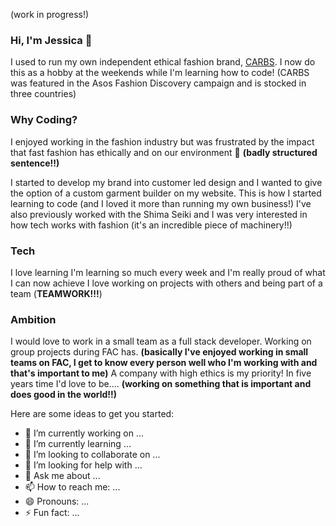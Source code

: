 (work in progress!)

### Hi, I'm Jessica 👋
I used to run my own independent ethical fashion brand, [CARBS](www.wearcarbs.co.uk). I now do this as a hobby at the weekends while I'm learning how to code!
(CARBS was featured in the Asos Fashion Discovery campaign and is stocked in three countries)

### Why Coding?
I enjoyed working in the fashion industry but was frustrated by the impact that fast fashion has ethically and on our environment 🌱  __(badly structured sentence!!)__

I started to develop my brand into customer led design and I wanted to give the option of a custom garment builder on my website. This is how I started learning to code (and I loved it more than running my own business!) 
I've also previously worked with the Shima Seiki and I was very interested in how tech works with fashion (it's an incredible piece of machinery!!)

### Tech
I love learning
I'm learning so much every week and I'm really proud of what I can now achieve
I love working on projects with others and being part of a team (**TEAMWORK!!!**)

### Ambition
I would love to work in a small team as a full stack developer. Working on group projects during FAC has. __(basically I've enjoyed working in small teams on FAC, I get to know every person well who I'm working with and that's important to me)__
A company with high ethics is my priority!
In five years time I'd love to be.... __(working on something that is important and does good in the world!!)__


Here are some ideas to get you started:

- 🔭 I’m currently working on ...
- 🌱 I’m currently learning ...
- 👯 I’m looking to collaborate on ...
- 🤔 I’m looking for help with ...
- 💬 Ask me about ...
- 📫 How to reach me: ...
- 😄 Pronouns: ...
- ⚡ Fun fact: ...

